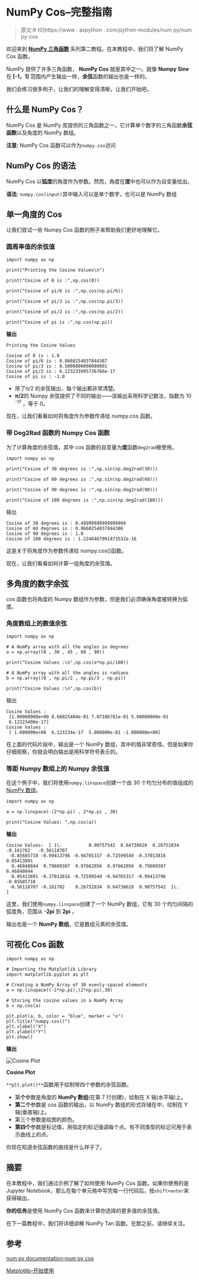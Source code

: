# NumPy Cos–完整指南

> 原文:# t0]https://www . aspython . com/python-modules/num py/num py-cos

欢迎来到 [**NumPy 三角函数**](https://www.askpython.com/python/numpy-trigonometric-functions) 系列第二教程。在本教程中，我们将了解 NumPy Cos 函数。

NumPy 提供了许多三角函数， **NumPy Cos** 就是其中之一。就像 **Numpy Sine** 在 **[-1，1]** 范围内产生输出一样，**余弦**函数的输出也是一样的。

我们会练习很多例子，让我们的理解变得清晰，让我们开始吧。

## 什么是 NumPy Cos？

NumPy Cos 是 NumPy 库提供的三角函数之一，它计算单个数字的三角函数**余弦函数**以及角度的 NumPy 数组。

**注意:** NumPy Cos 函数可以作为`numpy.cos`访问

## NumPy Cos 的语法

NumPy Cos 以**弧度**的角度作为参数。然而，角度在**度**中也可以作为自变量给出。

**语法:** `numpy.cos(input)`其中输入可以是单个数字，也可以是 NumPy 数组

## 单一角度的 Cos

让我们尝试一些 Numpy Cos 函数的例子来帮助我们更好地理解它。

### 圆周率值的余弦值

```
import numpy as np

print("Printing the Cosine Values\n")

print("Cosine of 0 is :",np.cos(0))

print("Cosine of pi/6 is :",np.cos(np.pi/6))

print("Cosine of pi/3 is :",np.cos(np.pi/3))

print("Cosine of pi/2 is :",np.cos(np.pi/2))

print("Cosine of pi is :",np.cos(np.pi))

```

**输出**

```
Printing the Cosine Values

Cosine of 0 is : 1.0
Cosine of pi/6 is : 0.8660254037844387
Cosine of pi/3 is : 0.5000000000000001
Cosine of pi/2 is : 6.123233995736766e-17
Cosine of pi is : -1.0

```

*   除了π/2 的余弦输出，每个输出都非常清楚。
*   **π/2**的 Numpy 余弦提供了不同的输出——该输出采用科学记数法，指数为 10 <sup>-17</sup> ，等于 0。

现在，让我们看看如何将角度作为参数传递给 numpy.cos 函数。

### 带 Deg2Rad 函数的 Numpy Cos 函数

为了计算角度的余弦值，其中 cos 函数的自变量为**度**函数`deg2rad`被使用。

```
import numpy as np

print("Cosine of 30 degrees is :",np.sin(np.deg2rad(30)))

print("Cosine of 60 degrees is :",np.sin(np.deg2rad(60)))

print("Cosine of 90 degrees is :",np.sin(np.deg2rad(90)))

print("Cosine of 180 degrees is :",np.sin(np.deg2rad(180)))

```

输出

```
Cosine of 30 degrees is : 0.49999999999999994
Cosine of 60 degrees is : 0.8660254037844386
Cosine of 90 degrees is : 1.0
Cosine of 180 degrees is : 1.2246467991473532e-16

```

这是关于将角度作为参数传递给 numpy.cos()函数。

现在，让我们看看如何计算一组角度的余弦值。

## 多角度的数字余弦

cos 函数也将角度的 Numpy 数组作为参数，但是我们必须确保角度被转换为弧度。

### 角度数组上的数值余弦

```
import numpy as np

# A NumPy array with all the angles in degrees
a = np.array((0 , 30 , 45 , 60 , 90))

print("Cosine Values :\n",np.cos(a*np.pi/180))

# A NumPy array with all the angles is radians
b = np.array((0 , np.pi/2 , np.pi/3 , np.pi))

print("Cosine Values :\n",np.cos(b))

```

输出

```
Cosine Values :
 [1.00000000e+00 8.66025404e-01 7.07106781e-01 5.00000000e-01
 6.12323400e-17]
Cosine Values :
 [ 1.000000e+00  6.123234e-17  5.000000e-01 -1.000000e+00]

```

在上面的代码片段中，输出是一个 NumPy 数组，其中的值非常奇怪。但是如果你仔细观察，你就会明白输出是用科学符号表示的。

### 等距 Numpy 数组上的 Numpy 余弦值

在这个例子中，我们将使用`numpy.linspace`创建一个由 30 个均匀分布的值组成的 [NumPy 数组](https://www.askpython.com/python-modules/numpy/python-numpy-arrays)。

```
import numpy as np

a = np.linspace(-(2*np.pi) , 2*np.pi , 30)

print("Cosine Values: ",np.cos(a))

```

**输出**

```
Cosine Values:  [ 1\.          0.90757542  0.64738628  0.26752834 -0.161782   -0.56118707
 -0.85685718 -0.99413796 -0.94765317 -0.72599549 -0.37013816  0.05413891
  0.46840844  0.79609307  0.97662056  0.97662056  0.79609307  0.46840844
  0.05413891 -0.37013816 -0.72599549 -0.94765317 -0.99413796 -0.85685718
 -0.56118707 -0.161782    0.26752834  0.64738628  0.90757542  1\.        ]

```

这里，我们使用`numpy.linspace`创建了一个 NumPy 数组，它有 30 个均匀间隔的弧度角，范围从 **-2pi** 到 **2pi** 。

输出也是一个 **NumPy 数组**，它是数组元素的余弦值。

## 可视化 Cos 函数

```
import numpy as np

# Importing the Matplotlib Library
import matplotlib.pyplot as plt

# Creating a NumPy Array of 30 evenly-spaced elements
a = np.linspace((-2*np.pi),(2*np.pi),30)

# Storing the cosine values in a NumPy Array
b = np.cos(a)

plt.plot(a, b, color = "blue", marker = "o")
plt.title("numpy.cos()")
plt.xlabel("X")
plt.ylabel("Y")
plt.show()

```

**输出**

![Cosine Plot ](../Images/2bff40f7a0d7a1575a59cdb28315c69c.png)

**Cosine Plot**

`**plt.plot()**`函数用于绘制带四个参数的余弦函数。

*   第**个**参数是角度的 **NumPy 数组**(在第 7 行创建)，绘制在 X 轴(水平轴)上。
*   **第二个**参数是 cos 函数的输出，以 NumPy 数组的形式存储在中，绘制在 Y 轴(垂直轴)上。
*   第三个参数是绘图的颜色。
*   **第四个**参数是标记值，用指定的标记强调每个点。有不同类型的标记可用于表示曲线上的点。

你现在知道余弦函数的曲线是什么样子了。

## 摘要

在本教程中，我们通过示例了解了如何使用 NumPy Cos 函数。如果你使用的是 Jupyter Notebook，那么在每个单元格中写完每一行代码后，按`shift+enter`来获得输出。

**你的任务**是使用 NumPy Cos 函数来计算你选择的更多值的余弦值。

在下一篇教程中，我们将详细讲解 NumPy Tan 函数。在那之前，请继续关注。

## 参考

[num py documentation–num py cos](https://numpy.org/doc/stable/reference/generated/numpy.cos.html)

[Matplotlib–开始使用](https://matplotlib.org/stable/users/getting_started/)